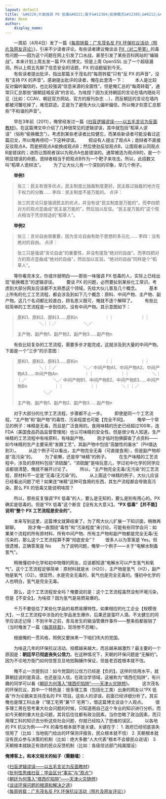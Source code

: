 ```yaml
---
layout: default
title: '&#8220;片面强调 PX 低毒&#8221;属于&#12304;偷换概念&#12305;&#8212;&#8212;广东茂名 PX 抗议活动随想'
date: None
author:
    display_name: 
---
```


　　一周前（4月4日）发了一篇《[每周转载：广东茂名反 PX 环保抗议活动（照片及网友评论）](https://program-think.blogspot.com/2014/04/weekly-share-64.html)》，引来不少读者评论。有些读者建议俺谈谈 [PX（对二甲苯）](https://zh.wikipedia.org/wiki/%E5%AF%B9%E4%BA%8C%E7%94%B2%E8%8B%AF)的毒性问题——因为这个问题在网上引发了口水战，甚至引发了某些百科网站的“编辑战”。本来计划上周五发一篇 PX 的博文。但是上周 OpenSSL 出了一个超级漏洞。所以上周五先聊了信息安全的话题，PX 的话题留到今天。  
　　有些读者提出批评，指出那篇关于茂名的“每周转载”只有“反 PX 的声音”，没有“支持 PX 的声音”。感谢提出批评的读者，俺在此澄清一下： 　　本人是比较反对偏听偏信的，也比较强调“信息来源的全面性”。但是俺汇总的“每周转载”，通常只汇总那些“跟朝廷唱反调”的言论。为啥捏？因为支持朝廷的言论在墙内随处可见（比如：CCAV、朝廷官方网站、官方的报刊杂志 ...），而反朝廷的言论在墙内都被河蟹吃掉了，难觅踪迹。正是为了避免大伙儿偏听偏信，所以俺才刻意汇总那些“不和谐的声音”。  
  
　　早在3年前（2011），俺曾经发过一篇《[扫盲逻辑谬误——以五毛言论为反面教材](https://program-think.blogspot.com/2011/03/logical-fallacies.html)》。在这篇博文中介绍了几种很常见的逻辑谬误，其中就包括“稻草人谬误”（俗称“偷换概念”）。考虑到某些老读者比较健忘，而某些新读者可能没看过这篇旧文，所以俺再唠叨一下这种谬误。 　　假设有人提出了观点A；诡辩者不直接反驳观点A，而是把观点A偷换成观点B；然后使劲反驳观点B，让围观者认同观点B是错误的；进而让围观者误以为观点A也是错误的。通常被选为观点B的，是一个明显错误的命题。诡辩者相当于把观点B作为一个靶子来攻击。所以，此招数又叫“稻草人诡辩法”。 　　为了让大伙儿有一个深刻的印象，举几个例子。

　　**举例1**

  

> 张三：民主有很多优点，民主制度比独裁制度更好。民主胜过独裁的地方在于权力的分散...... 李四：民主制度不是万能的。 点评：
> 
> 张三的言论只是强调民主的优点，并没有说“民主制度是万能的”。而李四把对方的观点歪曲成“民主是万能的”，然后加以反驳。“民主是万能的”这个观点相当于凭空捏造的“稻草人”。

　　**举例2**  

> 张三：言论自由很重要，因为言论自由有助于思想的多元化...... 李四：没有绝对的自由。 点评：
> 
> 张三只是强调“言论自由”的重要性，并没有提及“绝对的自由”。而李四把对方的观点歪曲成“绝对的自由”，然后加以反驳。“绝对的自由”同样是个“稻草人”。

　　等你看完本文，你或许就明白——那些一味强调 PX 低毒的人，实际上已经出现“偷换概念”的逻辑谬误。 　　要谈 PX 的问题，必然要扯到某些化工常识。考虑到大部分网友应该都不太熟悉这个领域，先给大伙儿普及几个概念。 　　基本上所有的化工工艺流程，都会涉及到如下几个概念：原料、中间产物、主产物、副产物。这几个名词都比较直白，顾名思义既可，俺就不逐个解释了。 　　有些比较简单的工艺流程是一步到位的，没有中间产物。其示意图如下：

> 原料1、原料2、原料3......原料n 　　　　　　｜｜ 　　　　　　｜｜ 　　　　　＼｜｜／ 　　　　　　＼／
> 
> 主产物、副产物1、副产物2、副产物3......副产物n

　　有些比较复杂的工艺流程，需要多步才能完成，这就涉及到大量的中间产物。下面是一个“三步”的示意图：

> 原料1、原料2、原料3......原料n 　　　　　　｜｜ 　　　　　　｜｜ 　　　　　＼｜｜／ 　　　　　　＼／ 中间产物A1、中间产物A2、中间产物A3......中间产物An 　　　　　　｜｜ 　　　　　　｜｜ 　　　　　＼｜｜／ 　　　　　　＼／ 中间产物B1、中间产物B2、中间产物B3......中间产物Bn 　　　　　　｜｜ 　　　　　　｜｜ 　　　　　＼｜｜／ 　　　　　　＼／
> 
> 主产物、副产物1、副产物2、副产物3......副产物n

　　对于大部分的化学工艺流程，步骤都不止一步。 　　即使是同一个工艺流程，“主产物”和“副产物”的毒性、污染程度也可能【完全不同】。 　　俺举一个常见的例子：味精是无毒，而且是广泛食用的。食用味精的历史已经超过100年，连 FDA（美国食品药品监督管理局）也认可味精的安全性。但是很少有人知道，生产味精的工艺流程中有啥原料，有啥副产物。 　　刚才临时抱佛脚查了点资料——如今味精的生产主要采用“发酵工艺”。其副产物中包括“高酸性的废水”（PH值达到3）。 　　从这个例子可以看出，主产物完全无毒（可直接食用），但是副产物却是“高污染”的。 　　为了偷懒，还是举“味精”的例子。 　　在生产味精的工艺流程中，涉及的原材料包括“浓硫酸”。“浓硫酸”是啥玩意儿，学过初中化学的同学应该都很清楚，俺就不展开讨论了。 　　所以，“主产物完全无毒/无污染”的工艺流程，原材料不一定是“无毒/无污染”的。 　　从上面这个味精的例子，大伙儿应该已经看出问题了吧？如果连“味精”这种可食用的东西，其生产流程都会导致高污染。那么 PX 的低毒又能说明啥捏？

　　所以，那些反复强调“PX 低毒”的人，要么是无知的，要么是别有用心的。PX 确实是低毒的。但是“PX 低毒”这个断言【没有太大意义】。**“PX 低毒”【并不能】说明“整个 PX 工艺流程是安全的”**。

　　本来写到这里，这篇博文就算结束了。为了帮大伙儿扩展一下知识面，稍微再聊聊。 　　刚才俺一直围绕“毒性”和“污染程度”来讨论。可能有些同学会问：如果某个流程的所有原材料、所有中间产物、所有主产物和副产物都是完全无毒/无污染的，那么这个工艺流程算不算“彻底安全”？ 　　很多人以为答案是 Yes。但很遗憾，正确答案是 No 　　为了说明问题，俺举一个例子——关于“电解水制备氢气”。

　　稍微懂初中化学和初中物理的网友，应该都知道“电解水可以产生氢气和氧气”。这个工艺流程足够简单：原材料就是水（H2O），主产物是氢气（H2），副产物是氧气（O2）。很显然，水是完全无毒的，氧气也是完全无毒的。懂初中化学的人也明白，氢气是完全无毒。

　　那么，这个工艺流程安全吗？俺要说的是：这个工艺流程虽然没有环境污染，但是【不安全】。为啥捏？因为氢气是易燃易爆的。

　　千万不要低估了某些化学品的易燃易爆特性。如果相应的化工企业【规模很大】，一旦工艺流程中涉及的化学品发生爆炸，后果还是蛮吓人滴。不太健忘的同学应该还记得：不到半年之前，青岛发生的输油管爆炸事件——整条街都报销了（当时俺发了一篇《[每周转载](https://program-think.blogspot.com/2013/11/weekly-share-59.html)》，现场惨不忍睹）。

　　根据俺的一贯风格，照例又要抹黑一下咱们伟大的党国。

　　为啥这几年的环保抗议活动，规模越来越大，而且越来越激烈？最主要的一个原因是：**朝廷早已彻底丧失公信力**。在这种情况下，天朝的环保问题是“无解的”。因为不论地方衙门如何信誓旦旦地拍胸脯作保证，但是老百姓根本就不信。

  
　　俺不止一次提到过：如今党国的公信力已经是【负的】。这样的信用水平，就算朝廷说的是真话，也还是没人信。在政治学领域，这被称为“塔西佗陷阱”，有兴趣的同学可以看《[朝廷为何落入“塔西佗陷阱”——天津火灾随想](https://program-think.blogspot.com/2012/07/tacitus-trap.html)》。 　　这次茂名的环保抗议，其中一个特色是：很多理工类（包括化工类）出身的网友以“PX 低毒”作为论据来支持茂名的 PX 项目。这些人的谬误，前面已经详细分析了。其实俺也是理工科出身（“理工宅男”兼“IT 宅男”），借这篇博文谈谈个人观点。 　　很多理工男在思考重大社会问题的时候，只知道用自己这个专业的知识进行分析。而如今天朝的重大社会问题，其背后往往都有政治因素。当你忽略了政治因素，而只用理工科的知识去分析这些社会问题，你就已经陷入了思维的误区。 　　以各地的 PX 抗议为例——PX 的毒性根本就不是关键。关键在于： 1. 政府已经彻底丧失信用了（比如：当地衙门给出的环保测评报告，民众根本就不信） 2. 天朝根本就没有民众参与决策的机制（比如：绝大多数“人大代表”根本不会替民众说话） 3. 天朝根本就缺乏有效的民众反馈机制（比如：各级信访部门纯属摆设）

**俺博客上，和本文相关的帖子（需翻墙）**：

  
《[扫盲逻辑谬误——以五毛言论为反面教材](https://program-think.blogspot.com/2011/03/logical-fallacies.html)》  
《[批判性思维扫盲：学会区分“事实”与“观点”](https://program-think.blogspot.com/2013/05/difference-between-fact-and-opinion.html)》  
《[朝廷为何落入“塔西佗陷阱”——天津火灾随想](https://program-think.blogspot.com/2012/07/tacitus-trap.html)》  
《[谈谈环保问题的根源和解决之道](https://program-think.blogspot.com/2012/08/environment-pollution-in-china.html)》  
《[每周转载：广东茂名反 PX 环保抗议活动（照片及网友评论）](https://program-think.blogspot.com/2014/04/weekly-share-64.html)》

